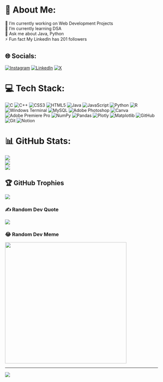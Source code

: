 # 💫 About Me:
🔭 I’m currently working on Web Development Projects<br>🌱 I’m currently learning DSA<br>💬 Ask me about Java, Python<br>⚡ Fun fact My LinkedIn has 201 followers


## 🌐 Socials:
[![Instagram](https://img.shields.io/badge/Instagram-%23E4405F.svg?logo=Instagram&logoColor=white)](https://instagram.com/aloukikagrawal16) [![LinkedIn](https://img.shields.io/badge/LinkedIn-%230077B5.svg?logo=linkedin&logoColor=white)](https://linkedin.com/in/aloukik-agrawal-858a84295) [![X](https://img.shields.io/badge/X-black.svg?logo=X&logoColor=white)](https://x.com/@AloukikAgrawal) 

# 💻 Tech Stack:
![C](https://img.shields.io/badge/c-%2300599C.svg?style=for-the-badge&logo=c&logoColor=white) ![C++](https://img.shields.io/badge/c++-%2300599C.svg?style=for-the-badge&logo=c%2B%2B&logoColor=white) ![CSS3](https://img.shields.io/badge/css3-%231572B6.svg?style=for-the-badge&logo=css3&logoColor=white) ![HTML5](https://img.shields.io/badge/html5-%23E34F26.svg?style=for-the-badge&logo=html5&logoColor=white) ![Java](https://img.shields.io/badge/java-%23ED8B00.svg?style=for-the-badge&logo=openjdk&logoColor=white) ![JavaScript](https://img.shields.io/badge/javascript-%23323330.svg?style=for-the-badge&logo=javascript&logoColor=%23F7DF1E) ![Python](https://img.shields.io/badge/python-3670A0?style=for-the-badge&logo=python&logoColor=ffdd54) ![R](https://img.shields.io/badge/r-%23276DC3.svg?style=for-the-badge&logo=r&logoColor=white) ![Windows Terminal](https://img.shields.io/badge/Windows%20Terminal-%234D4D4D.svg?style=for-the-badge&logo=windows-terminal&logoColor=white) ![MySQL](https://img.shields.io/badge/mysql-4479A1.svg?style=for-the-badge&logo=mysql&logoColor=white) ![Adobe Photoshop](https://img.shields.io/badge/adobe%20photoshop-%2331A8FF.svg?style=for-the-badge&logo=adobe%20photoshop&logoColor=white) ![Canva](https://img.shields.io/badge/Canva-%2300C4CC.svg?style=for-the-badge&logo=Canva&logoColor=white) ![Adobe Premiere Pro](https://img.shields.io/badge/Adobe%20Premiere%20Pro-9999FF.svg?style=for-the-badge&logo=Adobe%20Premiere%20Pro&logoColor=white) ![NumPy](https://img.shields.io/badge/numpy-%23013243.svg?style=for-the-badge&logo=numpy&logoColor=white) ![Pandas](https://img.shields.io/badge/pandas-%23150458.svg?style=for-the-badge&logo=pandas&logoColor=white) ![Plotly](https://img.shields.io/badge/Plotly-%233F4F75.svg?style=for-the-badge&logo=plotly&logoColor=white) ![Matplotlib](https://img.shields.io/badge/Matplotlib-%23ffffff.svg?style=for-the-badge&logo=Matplotlib&logoColor=black) ![GitHub](https://img.shields.io/badge/github-%23121011.svg?style=for-the-badge&logo=github&logoColor=white) ![Git](https://img.shields.io/badge/git-%23F05033.svg?style=for-the-badge&logo=git&logoColor=white) ![Notion](https://img.shields.io/badge/Notion-%23000000.svg?style=for-the-badge&logo=notion&logoColor=white) 
# 📊 GitHub Stats:
![](https://github-readme-stats.vercel.app/api?username=aloukik16&theme=tokyonight&hide_border=false&include_all_commits=false&count_private=false)<br/>
![](https://github-readme-streak-stats.herokuapp.com/?user=aloukik16&theme=tokyonight&hide_border=false)<br/>
![](https://github-readme-stats.vercel.app/api/top-langs/?username=aloukik16&theme=tokyonight&hide_border=false&include_all_commits=false&count_private=false&layout=compact)

## 🏆 GitHub Trophies
![](https://github-profile-trophy.vercel.app/?username=aloukik16&theme=tokyonight&no-frame=false&no-bg=false&margin-w=4)

### ✍️ Random Dev Quote
![](https://quotes-github-readme.vercel.app/api?type=horizontal&theme=tokyonight)


### 😂 Random Dev Meme
<img src="![55+Hilarious-developer-memes-that-will-leave-you-in-splits-10](https://github.com/aloukik16/aloukik16/assets/150384385/abe52a43-503f-49f9-83bb-f18fe24d5383)" style="height: 400px;"/>

---
[![](https://visitcount.itsvg.in/api?id=aloukik16&icon=2&color=6)](https://visitcount.itsvg.in)

<!-- Proudly created with GPRM ( https://gprm.itsvg.in ) -->
